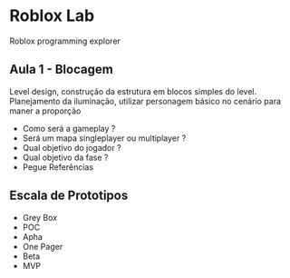 # Roblox Lab
Roblox programming explorer

## Aula 1 - Blocagem

Level design, construção da estrutura em blocos simples do level.
Planejamento da iluminação, utilizar personagem básico no cenário para maner a proporção

* Como será a gameplay ?
* Será um mapa singleplayer ou multiplayer ?
* Qual objetivo do jogador ?
* Qual objetivo da fase ?
* Pegue Referências


## Escala de Prototipos

   * Grey Box
   * POC
   * Apha
   * One Pager
   * Beta
   * MVP
